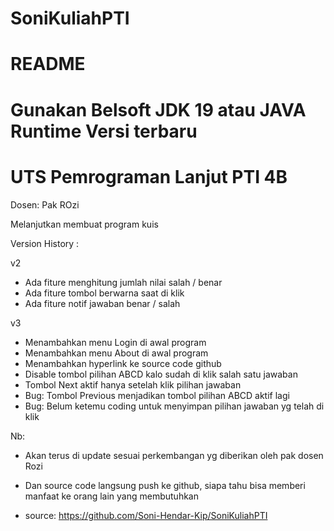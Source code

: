 # SoniKuliahPTI
# README
# Gunakan Belsoft JDK 19 atau JAVA Runtime Versi terbaru

# UTS Pemrograman Lanjut PTI 4B
Dosen: Pak ROzi

Melanjutkan membuat program kuis

Version History :

v2
- Ada fiture menghitung jumlah nilai salah / benar
- Ada fiture tombol berwarna saat di klik
- Ada fiture notif jawaban benar / salah

v3
- Menambahkan menu Login di awal program
- Menambahkan menu About di awal program
- Menambahkan hyperlink ke source code github
- Disable tombol pilihan ABCD kalo sudah di klik salah satu jawaban
- Tombol Next aktif hanya setelah klik pilihan jawaban 
- Bug: Tombol Previous menjadikan tombol pilihan ABCD aktif lagi
- Bug: Belum ketemu coding untuk menyimpan pilihan jawaban yg telah di klik

Nb:
- Akan terus di update sesuai perkembangan yg diberikan oleh pak dosen Rozi
- Dan source code langsung push ke github, siapa tahu bisa memberi manfaat ke orang lain yang membutuhkan

- source: https://github.com/Soni-Hendar-Kip/SoniKuliahPTI
